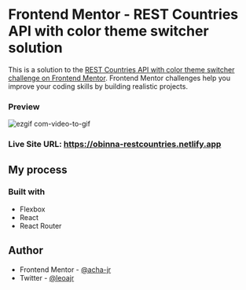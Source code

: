 # Frontend Mentor - REST Countries API with color theme switcher solution

This is a solution to the [REST Countries API with color theme switcher challenge on Frontend Mentor](https://www.frontendmentor.io/challenges/rest-countries-api-with-color-theme-switcher-5cacc469fec04111f7b848ca). Frontend Mentor challenges help you improve your coding skills by building realistic projects.

### Preview

![ezgif com-video-to-gif](https://user-images.githubusercontent.com/105124616/192919061-5ed20390-9a50-4de8-b871-de243b94a580.gif)


### Live Site URL: https://obinna-restcountries.netlify.app

## My process

### Built with

- Flexbox
- React
- React Router

## Author

- Frontend Mentor - [@acha-jr](https://www.frontendmentor.io/profile/acha-jr)
- Twitter - [@leoajr](https://twitter.com/leoajr)
